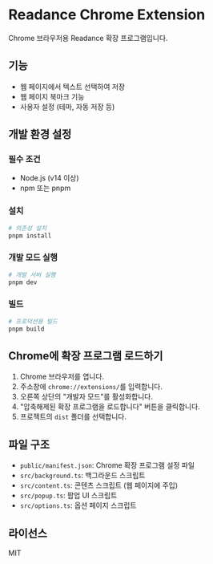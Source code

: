 # Readance Chrome Extension

Chrome 브라우저용 Readance 확장 프로그램입니다.

## 기능

- 웹 페이지에서 텍스트 선택하여 저장
- 웹 페이지 북마크 기능
- 사용자 설정 (테마, 자동 저장 등)

## 개발 환경 설정

### 필수 조건

- Node.js (v14 이상)
- npm 또는 pnpm

### 설치

```bash
# 의존성 설치
pnpm install
```

### 개발 모드 실행

```bash
# 개발 서버 실행
pnpm dev
```

### 빌드

```bash
# 프로덕션용 빌드
pnpm build
```

## Chrome에 확장 프로그램 로드하기

1. Chrome 브라우저를 엽니다.
2. 주소창에 `chrome://extensions/`를 입력합니다.
3. 오른쪽 상단의 "개발자 모드"를 활성화합니다.
4. "압축해제된 확장 프로그램을 로드합니다" 버튼을 클릭합니다.
5. 프로젝트의 `dist` 폴더를 선택합니다.

## 파일 구조

- `public/manifest.json`: Chrome 확장 프로그램 설정 파일
- `src/background.ts`: 백그라운드 스크립트
- `src/content.ts`: 콘텐츠 스크립트 (웹 페이지에 주입)
- `src/popup.ts`: 팝업 UI 스크립트
- `src/options.ts`: 옵션 페이지 스크립트

## 라이선스

MIT
